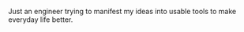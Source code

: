 Just an engineer trying to manifest my ideas into usable tools to make everyday life better.

<!---
ntong90/ntong90 is a ✨ special ✨ repository because its `README.md` (this file) appears on your GitHub profile.
You can click the Preview link to take a look at your changes.
--->
